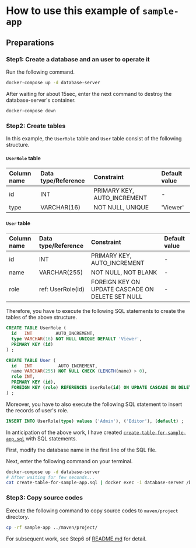 # How to use this example of `sample-app`
## Preparations
### Step1: Create a database and an user to operate it
Run the following command.

```bash
docker-compose up -d database-server
```

After waiting for about 15sec, enter the next command to destroy the database-server's container.

```bash
docker-compose down
```

### Step2: Create tables
In this example, the `UserRole` table and `User` table consist of the following structure.

#### `UserRole` table
| Column name | Data type/Reference | Constraint                  | Default value |
| :----       | :----               | :----                       | :----         |
| id          | INT                 | PRIMARY KEY, AUTO_INCREMENT | -             |
| type        | VARCHAR(16)         | NOT NULL, UNIQUE            | 'Viewer'      |

#### `User` table
| Column name | Data type/Reference | Constraint                                       | Default value |
| :----       | :----               | :----                                            | :----         |
| id          | INT                 | PRIMARY KEY, AUTO_INCREMENT                      | -             |
| name        | VARCHAR(255)        | NOT NULL, NOT BLANK                              | -             |
| role        | ref: UserRole(id)   | FOREIGN KEY ON UPDATE CASCADE ON DELETE SET NULL | -             |

Therefore, you have to execute the following SQL statements to create the tables of the above structure.

```sql
CREATE TABLE UserRole (
  id   INT         AUTO_INCREMENT,
  type VARCHAR(16) NOT NULL UNIQUE DEFAULT 'Viewer',
  PRIMARY KEY (id)
) ;
```

```sql
CREATE TABLE User (
  id   INT          AUTO_INCREMENT,
  name VARCHAR(255) NOT NULL CHECK (LENGTH(name) > 0),
  role INT,
  PRIMARY KEY (id),
  FOREIGN KEY (role) REFERENCES UserRole(id) ON UPDATE CASCADE ON DELETE SET NULL
) ;
```

Moreover, you have to also execute the following SQL statement to insert the records of user's role.

```sql
INSERT INTO UserRole(type) values ('Admin'), ('Editor'), (default) ;
```

In anticipation of the above work, I have created [`create-table-for-sample-app.sql`](create-table-for-sample-app.sql) with SQL statements.

First, modify the database name in the first line of the SQL file.

Next, enter the following command on your terminal.

```bash
docker-compose up -d database-server
# After waiting for few seconds...
cat create-table-for-sample-app.sql | docker exec -i database-server /bin/bash -c 'cat - | mysql -u ${MYSQL_USER} -p${MYSQL_PASSWORD}'
```

### Step3: Copy source codes
Execute the following command to copy source codes to `maven/project` directory.

```bash
cp -rf sample-app ../maven/project/
```

For subsequent work, see Step6 of [README.md](../README.md) for detail.
